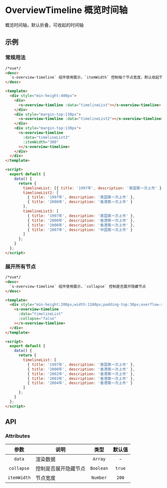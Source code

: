 # OverviewTimeline 概览时间轴

概览时间轴，默认折叠，可收起的时间轴

## 示例

### 常规用法

```html
/*vue*/
<desc>
  `s-overview-timeline` 组件使用展示，`itemWidth` 控制每个节点宽度，默认收起节点
</desc>

<template>
  <div style="min-height:400px">
    <div>
      <s-overview-timeline :data="timelineList"></s-overview-timeline>
    </div>
    <div style="margin-top:130px">
      <s-overview-timeline :data="timelineList2"></s-overview-timeline>
    </div>
    <div style="margin-top:130px">
      <s-overview-timeline
        :data="timelineList3"
        :itemWidth="300"
      ></s-overview-timeline>
    </div>
  </div>
</template>

<script>
  export default {
    data() {
      return {
        timelineList: [{ title: '1997年', description: '美国第一次上市' }],
        timelineList2: [
          { title: '1997年', description: '美国第一次上市' },
          { title: '2000年', description: '香港第一次上市' }
        ],
        timelineList3: [
          { title: '1997年', description: '美国第一次上市' },
          { title: '2000年', description: '香港第一次上市' },
          { title: '2000年', description: '香港第一次上市' },
          { title: '2007年', description: '中国第一次上市' }
        ]
      };
    }
  };
</script>
```

### 展开所有节点

```html
/*vue*/
<desc>
  `s-overview-timeline` 组件使用展示，`collapse` 控制是否展开隐藏节点
</desc>

<template>
  <div style="min-height:200px;width:1100px;padding-top:30px;overflow-x:auto">
    <s-overview-timeline
      :data="timelineList"
      :collapse="false"
    ></s-overview-timeline>
  </div>
</template>

<script>
  export default {
    data() {
      return {
        timelineList: [
          { title: '1997年', description: '美国第一次上市' },
          { title: '2000年', description: '香港第一次上市' },
          { title: '2002年', description: '香港第一次上市' },
          { title: '2003年', description: '香港第一次上市' },
          { title: '2004年', description: '香港第一次上市' }
        ]
      };
    }
  };
</script>
```

## API

### Attributes

|    参数     | 说明                 |   类型    | 默认值 |
| :---------: | -------------------- | :-------: | :----: |
|   `data`    | 渲染数据             |  `Array`  |   -    |
| `collapse`  | 控制是否展开隐藏节点 | `Boolean` | `true` |
| `itemWidth` | 节点宽度             | `Number`  | `200`  |
